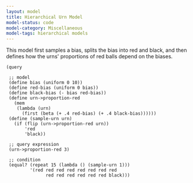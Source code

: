 ```yaml
---
layout: model
title: Hierarchical Urn Model
model-status: code
model-category: Miscellaneous
model-tags: hierarchical models
---
```


This model first samples a bias, splits the bias into red and
black, and then defines how the urns' proportions of red balls
depend on the biases.

    (query
    
     ;; model
     (define bias (uniform 0 10))
     (define red-bias (uniform 0 bias))
     (define black-bias (- bias red-bias))
     (define urn->proportion-red
       (mem
        (lambda (urn)
          (first (beta (+ .4 red-bias) (+ .4 black-bias))))))
     (define (sample-urn urn)
       (if (flip (urn->proportion-red urn))
           'red
           'black))
    
     ;; query expression
     (urn->proportion-red 3)
    
     ;; condition
     (equal? (repeat 15 (lambda () (sample-urn 1)))
             '(red red red red red red red red
                   red red red red red red black)))
